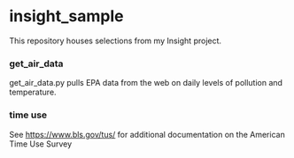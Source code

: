 # insight_sample
This repository houses selections from my Insight project.


### get_air_data
get_air_data.py pulls EPA data from the web on daily levels of pollution and temperature. 


### time use
See https://www.bls.gov/tus/ for additional documentation on the American Time Use Survey
